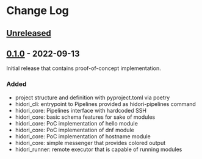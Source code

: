 # Change Log

## [Unreleased]

## [0.1.0] - 2022-09-13

Initial release that contains proof-of-concept implementation.

### Added
- project structure and definition with pyproject.toml via poetry
- hidori_cli: entrypoint to Pipelines provided as hidori-pipelines command
- hidori_core: Pipelines interface with hardcoded SSH
- hidori_core: basic schema features for sake of modules
- hidori_core: PoC implementation of hello module
- hidori_core: PoC implementation of dnf module
- hidori_core: PoC implementation of hostname module
- hidori_core: simple messenger that provides colored output
- hidori_runner: remote executor that is capable of running modules 

[Unreleased]: https://github.com/hidori-dev/hidori/compare/0.1.0...HEAD
[0.1.0]: https://github.com/hidori-dev/hidori/releases/tag/0.1.0